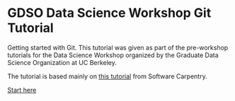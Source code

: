 # GDSO Data Science Workshop Git Tutorial

Getting started with Git. This tutorial was given as part of the pre-workshop tutorials for the Data Science Workshop organized by the Graduate Data Science Organization at UC Berkeley.

The tutorial is based mainly on [this tutorial](https://swcarpentry.github.io/git-novice/09-conflict/index.html) from Software Carpentry.

[Start here](https://github.com/sam-dixon/git-tutorial/blob/master/introduction.md)
